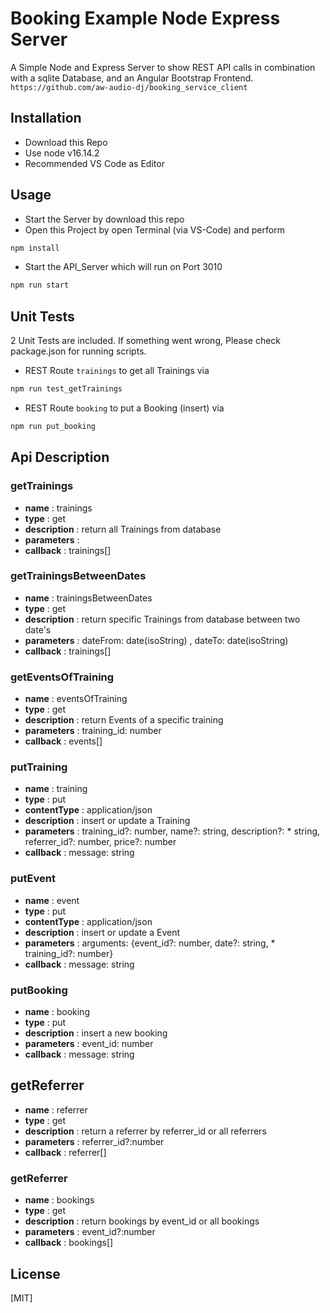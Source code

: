 # Booking Example Node Express Server

A Simple Node and Express Server to show REST API calls in combination with a sqlite Database, and an Angular Bootstrap Frontend. 
`https://github.com/aw-audio-dj/booking_service_client`
## Installation

* Download this Repo
* Use node v16.14.2
* Recommended VS Code as Editor

## Usage
* Start the Server by download this repo 
* Open this Project by open Terminal (via VS-Code) and perform
```bash
npm install
```
* Start the API_Server which will run on Port 3010
```bash
npm run start
```
## Unit Tests
2 Unit Tests are included. If something went wrong, Please check package.json for running scripts.
* REST Route `trainings` to get all Trainings via
```bash
npm run test_getTrainings
```

* REST Route `booking` to put a Booking (insert) via
```bash
npm run put_booking
```

## Api Description
### getTrainings
* **name**        : trainings  
* **type**        : get  
* **description** : return all Trainings from database   
* **parameters**  :   
* **callback**    : trainings[]  

### getTrainingsBetweenDates
* **name**        : trainingsBetweenDates  
* **type**       : get  
* **description** : return specific Trainings from database between two date's 
* **parameters**  : dateFrom: date(isoString) , dateTo: date(isoString)
* **callback**    : trainings[]

### getEventsOfTraining
* **name**        : eventsOfTraining
* **type**       : get
* **description** : return Events of a specific training
* **parameters**  : training_id: number
* **callback**    : events[]

### putTraining
* **name**        : training
* **type**       : put
* **contentType** : application/json
* **description** : insert or update a Training
* **parameters**  : training_id?: number, name?: string, description?: * string, referrer_id?: number, price?: number
* **callback**    : message: string

### putEvent 
* **name**        : event
* **type**       : put
* **contentType** : application/json
* **description** : insert or update a Event
* **parameters**  : arguments: {event_id?: number, date?: string, * training_id?: number}
* **callback**    : message: string

### putBooking
* **name**        : booking
* **type**       : put
* **description** : insert a new booking 
* **parameters**  : event_id: number
* **callback**    : message: string

## getReferrer
* **name**        : referrer
* **type**       : get
* **description** : return a referrer by referrer_id or all referrers 
* **parameters**  : referrer_id?:number
* **callback**    : referrer[]

### getReferrer
* **name**        : bookings
* **type**       : get
* **description** : return bookings by event_id or all bookings 
* **parameters**  : event_id?:number
* **callback**    : bookings[]


## License
[MIT]